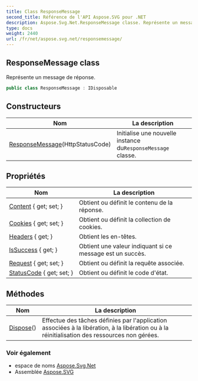 ```yaml
---
title: Class ResponseMessage
second_title: Référence de l'API Aspose.SVG pour .NET
description: Aspose.Svg.Net.ResponseMessage classe. Représente un message de réponse.
type: docs
weight: 2440
url: /fr/net/aspose.svg.net/responsemessage/
---
```

## ResponseMessage class

Représente un message de réponse.

```csharp
public class ResponseMessage : IDisposable
```

## Constructeurs

| Nom | La description |
| --- | --- |
| [ResponseMessage](responsemessage/)(HttpStatusCode) | Initialise une nouvelle instance du`ResponseMessage` classe. |

## Propriétés

| Nom | La description |
| --- | --- |
| [Content](../../aspose.svg.net/responsemessage/content/) { get; set; } | Obtient ou définit le contenu de la réponse. |
| [Cookies](../../aspose.svg.net/responsemessage/cookies/) { get; set; } | Obtient ou définit la collection de cookies. |
| [Headers](../../aspose.svg.net/responsemessage/headers/) { get; } | Obtient les en-têtes. |
| [IsSuccess](../../aspose.svg.net/responsemessage/issuccess/) { get; } | Obtient une valeur indiquant si ce message est un succès. |
| [Request](../../aspose.svg.net/responsemessage/request/) { get; set; } | Obtient ou définit la requête associée. |
| [StatusCode](../../aspose.svg.net/responsemessage/statuscode/) { get; set; } | Obtient ou définit le code d'état. |

## Méthodes

| Nom | La description |
| --- | --- |
| [Dispose](../../aspose.svg.net/responsemessage/dispose/)() | Effectue des tâches définies par l'application associées à la libération, à la libération ou à la réinitialisation des ressources non gérées. |

### Voir également

* espace de noms [Aspose.Svg.Net](../../aspose.svg.net/)
* Assemblée [Aspose.SVG](../../)



